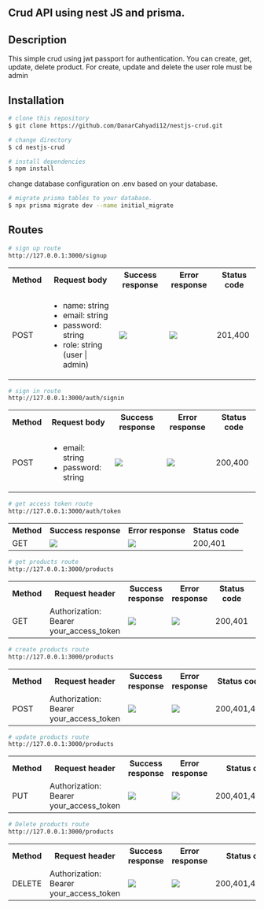 ## Crud API using nest JS and prisma.
## Description
<p>This simple crud using jwt passport for authentication. You can create, get, update, delete product. For create, update and delete the user role must be admin</p>

## Installation
```bash
# clone this repository
$ git clone https://github.com/DanarCahyadi12/nestjs-crud.git

```
```bash
# change directory
$ cd nestjs-crud
```
```bash
# install dependencies
$ npm install

```
change database configuration on .env based on your database. 

```bash
# migrate prisma tables to your database. 
$ npx prisma migrate dev --name initial_migrate

```


## Routes
```bash
# sign up route
http://127.0.0.1:3000/signup

```
<table>
 <tr> 
    <th>Method</th>
    <th>Request body</th>
    <th>Success response</th>
    <th>Error response</th>
    <th>Status code</th>
 </tr>
 <tr> 
    <td>POST</td>
    <td>
     <ul>
      <li>name: string </li>
      <li>email: string </li>
      <li>password: string </li>
      <li>role: string (user | admin)</li>
     <ul>
    </td>
    <td>
     <img src='https://user-images.githubusercontent.com/110749286/279913489-00735e08-4a81-4871-92bd-c86fad0a7f97.png'>
    </td>
    <td> 
     <img src='https://user-images.githubusercontent.com/110749286/279913559-6e68cbbc-2b03-451c-8b04-ff44b81e66b1.png'>
    </td>
    <td> 
      201,400
    </td>
 </tr>
</table>

```bash
# sign in route
http://127.0.0.1:3000/auth/signin

```

<table>
 <tr> 
    <th>Method</th>
    <th>Request body</th>
    <th>Success response</th>
    <th>Error response</th>
    <th>Status code</th>
 </tr>
 <tr> 
    <td>POST</td>
    <td>
     <ul>
      <li>email: string </li>
      <li>password: string </li>
     <ul>
    </td>
    <td>
     <img src='https://user-images.githubusercontent.com/110749286/279916469-ec370d4e-74fa-4165-904b-cc82e214098d.png'>
    </td>
    <td> 
      <img src='https://user-images.githubusercontent.com/110749286/279913559-6e68cbbc-2b03-451c-8b04-ff44b81e66b1.png'>
    </td>
    <td> 
      200,400
    </td>
 </tr>
</table>

```bash
# get access token route
http://127.0.0.1:3000/auth/token

```
<table>
 <tr> 
    <th>Method</th>
    <th>Success response</th>
    <th>Error response</th>
    <th>Status code</th>
 </tr>
 <tr> 
    <td>GET</td>
    <td>
     <img src='https://user-images.githubusercontent.com/110749286/279916469-ec370d4e-74fa-4165-904b-cc82e214098d.png'>
    </td>
    <td> 
      <img src='https://user-images.githubusercontent.com/110749286/279913559-6e68cbbc-2b03-451c-8b04-ff44b81e66b1.png'>
    </td>
    <td> 
      200,401
    </td>
 </tr>
</table>

```bash
# get products route
http://127.0.0.1:3000/products

```

<table>
 <tr> 
    <th>Method</th>
    <th>Request header</th>
    <th>Success response</th>
    <th>Error response</th>
    <th>Status code</th>
    <th>Role</th>
 </tr>
 <tr> 
    <td>GET</td>
    <td>
      Authorization: Bearer your_access_token
    </td>
    <td>
     <img src='https://user-images.githubusercontent.com/110749286/279920400-af5e770a-1777-420c-8a47-8041858def29.png'>
    </td>
    <td> 
      <img src='https://user-images.githubusercontent.com/110749286/279913559-6e68cbbc-2b03-451c-8b04-ff44b81e66b1.png'>
    </td>
    <td> 
      200,401
    </td>
    <td> User,admin</td>
 </tr>
</table>

```bash
# create products route
http://127.0.0.1:3000/products

```

<table>
 <tr> 
    <th>Method</th>
    <th>Request header</th>
    <th>Success response</th>
    <th>Error response</th>
    <th>Status code</th>
    <th>Role</th>
 </tr>
 <tr> 
    <td>POST</td>
    <td>
      Authorization: Bearer your_access_token
    </td>
    <td>
     <img src='https://user-images.githubusercontent.com/110749286/279913489-00735e08-4a81-4871-92bd-c86fad0a7f97.png'>
    </td>
    <td> 
      <img src='https://user-images.githubusercontent.com/110749286/279913559-6e68cbbc-2b03-451c-8b04-ff44b81e66b1.png'>
    </td>
    <td> 
      200,401,403
    </td>
    <td>Admin</td>
 </tr>
</table>

```bash
# update products route
http://127.0.0.1:3000/products

```

<table>
 <tr> 
    <th>Method</th>
    <th>Request header</th>
    <th>Success response</th>
    <th>Error response</th>
    <th>Status code</th>
    <th>Role</th>
 </tr>
 <tr> 
    <td>PUT</td>
    <td>
      Authorization: Bearer your_access_token
    </td>
    <td>
     <img src='https://user-images.githubusercontent.com/110749286/279922825-c7b2f19a-1388-4aaf-9b0f-14b6fea72619.png'>
    </td>
    <td> 
      <img src='https://user-images.githubusercontent.com/110749286/279913559-6e68cbbc-2b03-451c-8b04-ff44b81e66b1.png'>
    </td>
    <td> 
      200,401,403,404
    </td>
    <td>Admin</td>
 </tr>
</table>


```bash
# Delete products route
http://127.0.0.1:3000/products

```

<table>
 <tr> 
    <th>Method</th>
    <th>Request header</th>
    <th>Success response</th>
    <th>Error response</th>
    <th>Status code</th>
    <th>Role</th>
 </tr>
 <tr> 
    <td>DELETE</td>
    <td>
      Authorization: Bearer your_access_token
    </td>
    <td>
     <img src='https://user-images.githubusercontent.com/110749286/279923266-7a57fe69-ef49-4443-87c6-f95c93de1abc.png'>
    </td>
    <td> 
      <img src='https://user-images.githubusercontent.com/110749286/279913559-6e68cbbc-2b03-451c-8b04-ff44b81e66b1.png'>
    </td>
    <td> 
      200,401,403,404
    </td>
    <td>Admin</td>
 </tr>
</table>